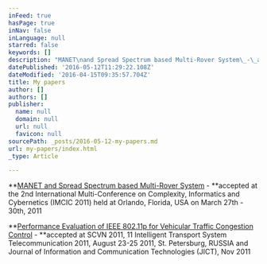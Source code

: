 ```yaml
---
inFeed: true
hasPage: true
inNav: false
inLanguage: null
starred: false
keywords: []
description: "MANET\nand Spread Spectrum based Multi-Rover System\_-\_accepted at the\_2nd International Multi-Conference on Complexity, Informatics and Cybernetics\n(IMCIC\_2011) held at Orlando, Florida, USA on March 27th - 30th, 2011"
datePublished: '2016-05-12T11:29:22.108Z'
dateModified: '2016-04-15T09:35:57.704Z'
title: My papers
author: []
authors: []
publisher:
  name: null
  domain: null
  url: null
  favicon: null
sourcePath: _posts/2016-05-12-my-papers.md
url: my-papers/index.html
_type: Article

---
```

**[MANET
and Spread Spectrum based Multi-Rover System][0] - **accepted at the 2nd International Multi-Conference on Complexity, Informatics and Cybernetics
(IMCIC 2011) held at Orlando, Florida, USA on March 27th - 30th, 2011

**[Performance Evaluation of IEEE 802.11p for Vehicular Traffic Congestion Control][1] - **accepted at SCVN 2011, 11 Intelligent Transport System Telecommunication 2011, August 23-25 2011, St. Petersburg,
RUSSIA and Journal of Information and Communication Technologies (JICT), Nov
2011

[0]: http://www.iiis.org/CDs2011/CD2011IMC/IMCIC_2011/PapersPdf/ZA866GO.pdf
[1]: http://ieeexplore.ieee.org/xpl/login.jsp?tp=&arnumber=6060151&url=http%3A%2F%2Fieeexplore.ieee.org%2Fiel5%2F6045283%2F6060032%2F06060151.pdf%3Farnumber%3D6060151